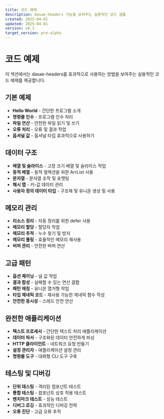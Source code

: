 ```yaml
---
title: 코드 예제
description: dasae-headers 기능을 보여주는 실용적인 코드 샘플
created: 2025-04-01
updated: 2025-04-01
version: v0.1
target_version: pre-alpha
---
```


# 코드 예제

이 섹션에서는 dasae-headers를 효과적으로 사용하는 방법을 보여주는 실용적인 코드 예제를 제공합니다.

## 기본 예제

- **Hello World** - 간단한 프로그램 소개
- **명령줄 인수** - 프로그램 인수 처리
- **파일 연산** - 안전한 파일 읽기 및 쓰기
- **오류 처리** - 오류 및 결과 작업
- **옵셔널 값** - 옵셔널 타입 효과적으로 사용하기

## 데이터 구조

- **배열 및 슬라이스** - 고정 크기 배열 및 슬라이스 작업
- **동적 배열** - 동적 컬렉션을 위한 ArrList 사용
- **문자열** - 문자열 조작 및 포맷팅
- **해시 맵** - 키-값 데이터 관리
- **사용자 정의 데이터 타입** - 구조체 및 유니온 생성 및 사용

## 메모리 관리

- **리소스 정리** - 자동 정리를 위한 defer 사용
- **메모리 할당** - 할당자 작업
- **메모리 추적** - 누수 찾기 및 방지
- **메모리 풀링** - 효율적인 메모리 재사용
- **버퍼 관리** - 안전한 버퍼 연산

## 고급 패턴

- **옵션 체이닝** - 널 값 작업
- **결과 합성** - 실패할 수 있는 연산 결합
- **패턴 매칭** - 유니온 열거형 작업
- **타입 제네릭 코드** - 재사용 가능한 제네릭 함수 작성
- **안전한 동시성** - 스레드 안전 연산

## 완전한 애플리케이션

- **텍스트 프로세서** - 간단한 텍스트 처리 애플리케이션
- **데이터 파서** - 구조화된 데이터 안전하게 파싱
- **HTTP 클라이언트** - 네트워크 요청 만들기
- **설정 관리자** - 애플리케이션 설정 관리
- **명령줄 도구** - 대화형 CLI 도구 구축

## 테스팅 및 디버깅

- **단위 테스팅** - 격리된 컴포넌트 테스트
- **통합 테스팅** - 컴포넌트 상호 작용 테스트
- **벤치마크 테스트** - 성능 테스트
- **디버그 로깅** - 효과적인 디버깅 전략
- **오류 진단** - 고급 오류 추적
